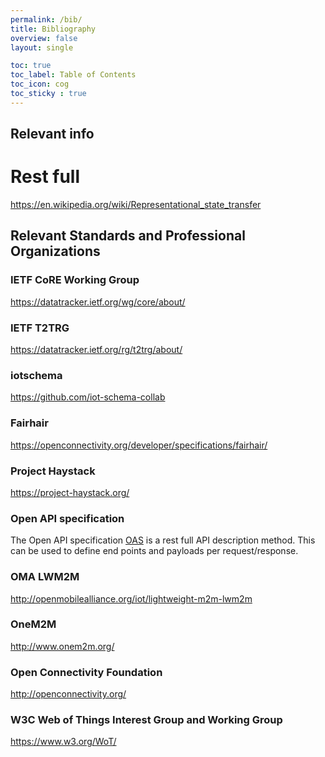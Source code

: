 ```yaml
---
permalink: /bib/
title: Bibliography
overview: false
layout: single

toc: true
toc_label: Table of Contents
toc_icon: cog
toc_sticky : true
---
```


## Relevant info

# Rest full

https://en.wikipedia.org/wiki/Representational_state_transfer

## Relevant Standards and Professional Organizations

### IETF CoRE Working Group

https://datatracker.ietf.org/wg/core/about/

### IETF T2TRG

https://datatracker.ietf.org/rg/t2trg/about/

### iotschema

https://github.com/iot-schema-collab

### Fairhair

https://openconnectivity.org/developer/specifications/fairhair/

### Project Haystack

https://project-haystack.org/

### Open API specification

The Open API specification [OAS][] is a rest full API description method.
This can be used to define end points and payloads per request/response.

### OMA LWM2M

http://openmobilealliance.org/iot/lightweight-m2m-lwm2m

### OneM2M

http://www.onem2m.org/

### Open Connectivity Foundation

http://openconnectivity.org/

### W3C Web of Things Interest Group and Working Group

https://www.w3.org/WoT/

<!--  LocalWords:  affordances namespace schemas SDF SDOs ZigBee SDO
 -->
<!--  LocalWords:  OpenAPI LwM OCF github namespaces WoT TDs LD
 -->

[OAS]: https://github.com/OAI/OpenAPI-Specification/blob/master/versions/2.0.md
[WISHI]: https://github.com/t2trg/wishi
